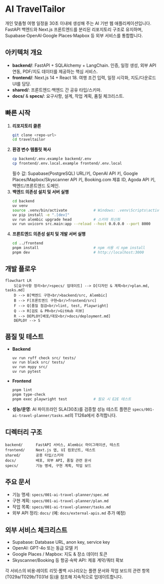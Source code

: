 # AI TravelTailor

개인 맞춤형 여행 일정을 30초 이내에 생성해 주는 AI 기반 웹 애플리케이션입니다. FastAPI 백엔드와 Next.js 프론트엔드를 분리된 리포지토리 구조로 유지하며, Supabase·OpenAI·Google Places·Mapbox 등 외부 서비스를 통합합니다.

## 아키텍처 개요
- **backend/**: FastAPI + SQLAlchemy + LangChain. 인증, 일정 생성, 외부 API 연동, PDF/지도 데이터를 제공하는 핵심 서비스.
- **frontend/**: Next.js 14 + React 18. 여행 조건 입력, 일정 시각화, 지도/다운로드 UI를 담당.
- **shared/**: 프론트엔드·백엔드 간 공유 타입/스키마.
- **docs/** & **specs/**: 요구사항, 설계, 작업 계획, 품질 체크리스트.

## 빠른 시작
1. **리포지토리 클론**
   ```bash
   git clone <repo-url>
   cd traveltailor
   ```
2. **환경 변수 템플릿 복사**
   ```bash
   cp backend/.env.example backend/.env
   cp frontend/.env.local.example frontend/.env.local
   ```
   필수 값: Supabase(PostgreSQL) URL/키, OpenAI API 키, Google Places/Mapbox/Skyscanner API 키, Booking.com 제휴 ID, Agoda API 키, 백엔드/프론트엔드 도메인.
3. **백엔드 의존성 설치 및 서버 실행**
   ```bash
   cd backend
   uv venv
   source .venv/bin/activate            # Windows: .venv\Scripts\activate
   uv pip install -e ".[dev]"
   uv run alembic upgrade head          # 스키마 최신화
   uv run uvicorn src.main:app --reload --host 0.0.0.0 --port 8000
   ```
4. **프론트엔드 의존성 설치 및 개발 서버 실행**
   ```bash
   cd ../frontend
   pnpm install                         # npm 사용 시 npm install
   pnpm dev                             # http://localhost:3000
   ```

## 개발 플로우

```mermaid
flowchart LR
    S[요구사항 정리<br/>specs/ 업데이트] --> D[디자인 & 계획<br/>plan.md, tasks.md]
    D --> B[백엔드 구현<br/>backend/src, Alembic]
    B --> F[프론트엔드 구현<br/>frontend/src]
    F --> Q[품질 점검<br/>lint, test, Playwright]
    Q --> R[검토 & PR<br/>GitHub 리뷰]
    R --> DEPLOY[배포/데모<br/>docs/deployment.md]
    DEPLOY --> S
```

## 품질 및 테스트
- **Backend**
  ```bash
  uv run ruff check src/ tests/
  uv run black src/ tests/
  uv run mypy src/
  uv run pytest
  ```
- **Frontend**
  ```bash
  pnpm lint
  pnpm type-check
  pnpm exec playwright test            # 필요 시 E2E 테스트
  ```
- **성능/운영**: AI 파이프라인 SLA(30초)를 검증할 성능 테스트 플랜은 `specs/001-ai-travel-planner/tasks.md`의 T126a에서 추적합니다.

## 디렉터리 구조
```
backend/      FastAPI 서비스, Alembic 마이그레이션, 테스트
frontend/     Next.js 앱, UI 컴포넌트, 테스트
shared/       공용 타입/스키마
docs/         배포, 외부 API, 품질 관련 문서
specs/        기능 명세, 구현 계획, 작업 보드
```

## 주요 문서
- 기능 명세: `specs/001-ai-travel-planner/spec.md`
- 구현 계획: `specs/001-ai-travel-planner/plan.md`
- 작업 목록: `specs/001-ai-travel-planner/tasks.md`
- 외부 API 정리: `docs/` (예: `docs/external-apis.md` 추가 예정)

## 외부 서비스 체크리스트
- Supabase: Database URL, anon key, service key
- OpenAI: GPT-4o 또는 동급 모델 키
- Google Places / Mapbox: 지도 & 장소 데이터 토큰
- Skyscanner/Booking 등 항공·숙박 API: 제휴 계약/쿼터 확보

각 서비스의 비용·레이트 리밋·폴백 시나리오는 플랜 문서와 작업 보드의 관련 항목(T029a/T029b/T031d 등)을 참조해 지속적으로 업데이트합니다.
